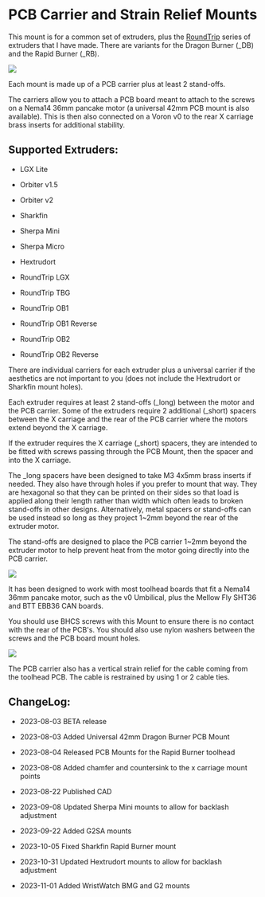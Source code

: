 # PCB Carrier and Strain Relief Mounts

This mount is for a common set of extruders, plus the [RoundTrip](https://github.com/chirpy2605/voron/tree/main/general/RoundTrip) series of extruders that I have made. There are variants for the Dragon Burner (_DB) and the Rapid Burner (_RB).

![](images/pcb_toolhead.png)

Each mount is made up of a PCB carrier plus at least 2 stand-offs.

The carriers allow you to attach a PCB board meant to attach to the screws on a Nema14 36mm pancake motor (a universal 42mm PCB mount is also available). This is then also connected on a Voron v0 to the rear X carriage brass inserts for additional stability.

## Supported Extruders:

- LGX Lite

- Orbiter v1.5

- Orbiter v2

- Sharkfin

- Sherpa Mini

- Sherpa Micro

- Hextrudort

- RoundTrip LGX

- RoundTrip TBG

- RoundTrip OB1

- RoundTrip OB1 Reverse

- RoundTrip OB2

- RoundTrip OB2 Reverse

There are individual carriers for each extruder plus a universal carrier if the aesthetics are not important to you (does not include the Hextrudort or Sharkfin mount holes).

Each extruder requires at least 2 stand-offs (_long) between the motor and the PCB carrier. Some of the extruders require 2 additional (_short) spacers between the X carriage and the rear of the PCB carrier where the motors extend beyond the X carriage.

If the extruder requires the X carriage (_short) spacers, they are intended to be fitted with screws passing through the PCB Mount, then the spacer and into the X carriage.

The _long spacers have been designed to take M3 4x5mm brass inserts if needed. They also have through holes if you prefer to mount that way. They are hexagonal so that they can be printed on their sides so that load is applied along their length rather than width which often leads to broken stand-offs in other designs. Alternatively, metal spacers or stand-offs can be used instead so long as they project 1~2mm beyond the rear of the extruder motor.

The stand-offs are designed to place the PCB carrier 1~2mm beyond the extruder motor to help prevent heat from the motor going directly into the PCB carrier.

![](images/pcb_mount.png)

It has been designed to work with most toolhead boards that fit a Nema14 36mm pancake motor, such as the v0 Umbilical, plus the Mellow Fly SHT36 and BTT EBB36 CAN boards.

You should use BHCS screws with this Mount to ensure there is no contact with the rear of the PCB's. You should also use nylon washers between the screws and the PCB board mount holes.

![](images/strain_relief.png)

The PCB carrier also has a vertical strain relief for the cable coming from the toolhead PCB. The cable is restrained by using 1 or 2 cable ties.

## ChangeLog:

- 2023-08-03 BETA release

- 2023-08-03 Added Universal 42mm Dragon Burner PCB Mount

- 2023-08-04 Released PCB Mounts for the Rapid Burner toolhead

- 2023-08-08 Added chamfer and countersink to the x carriage mount points

- 2023-08-22 Published CAD

- 2023-09-08 Updated Sherpa Mini mounts to allow for backlash adjustment

- 2023-09-22 Added G2SA mounts

- 2023-10-05 Fixed Sharkfin Rapid Burner mount

- 2023-10-31 Updated Hextrudort mounts to allow for backlash adjustment

- 2023-11-01 Added WristWatch BMG and G2 mounts
